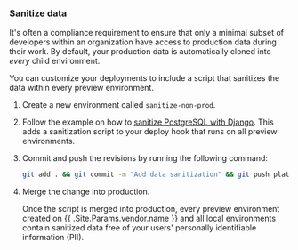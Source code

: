 ### Sanitize data

It's often a compliance requirement to ensure that only a minimal subset of developers within an organization
have access to production data during their work.
By default, your production data is automatically cloned into _every_ child environment.

You can customize your deployments to include a script that sanitizes the data within every preview environment. 

1.  Create a new environment called `sanitize-non-prod`.

2.  Follow the example on how to [sanitize PostgreSQL with Django](../../../development/sanitize-db/postgresql.md).
    This adds a sanitization script to your deploy hook that runs on all preview environments.

3.  Commit and push the revisions by running the following command:

    ```bash
    git add . && git commit -m "Add data sanitization" && git push platform sanitize-non-prod
    ```

4.  Merge the change into production.

    Once the script is merged into production, every preview environment created on {{ .Site.Params.vendor.name }}
    and all local environments contain sanitized data free of your users' personally identifiable information (PII).
